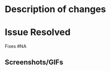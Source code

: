 # Description of changes
<!-- What does this PR change and why -->

# Issue Resolved
<!-- Keeping the format 'Fixes #{ISSUE_NUMBER}' will automatically resolve the relevant issue when this PR is merged -->
<!-- If your PR isn't meant to resolve an issue, you can leave this alone! -->
Fixes #NA

## Screenshots/GIFs
<!-- Please provide a view into the feature/bugfix if possible-->
